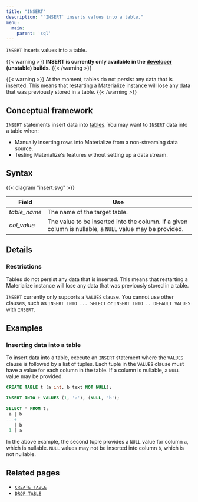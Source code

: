 ```yaml
---
title: "INSERT"
description: "`INSERT` inserts values into a table."
menu:
  main:
    parent: 'sql'
---
```


`INSERT` inserts values into a table.

{{< warning >}}
**INSERT is currently only available in the [developer](https://mtrlz.dev/) (unstable) builds.**
{{< /warning >}}

{{< warning >}}
At the moment, tables do not persist any data that is inserted. This means that restarting a
Materialize instance will lose any data that was previously stored in a table.
{{< /warning >}}


## Conceptual framework

`INSERT` statements insert data into [tables](../create-table). You may want to `INSERT` data
into a table when:

- Manually inserting rows into Materialize from a non-streaming data source.
- Testing Materialize's features without setting up a data stream.

## Syntax

{{< diagram "insert.svg" >}}

Field | Use
------|-----
_table&lowbar;name_ | The name of the target table.
_col&lowbar;value_ | The value to be inserted into the column. If a given column is nullable, a `NULL` value may be provided.

## Details

### Restrictions

Tables do not persist any data that is inserted. This means that restarting a
Materialize instance will lose any data that was previously stored in a table.

`INSERT` currently only supports a `VALUES` clause. You cannot use other clauses,
such as `INSERT INTO ... SELECT` or `INSERT INTO .. DEFAULT VALUES` with `INSERT`.

## Examples

### Inserting data into a table

To insert data into a table, execute an `INSERT` statement where the `VALUES` clause
is followed by a list of tuples. Each tuple in the `VALUES` clause must have a value
for each column in the table. If a column is nullable, a `NULL` value may be provided.

```sql
CREATE TABLE t (a int, b text NOT NULL);

INSERT INTO t VALUES (1, 'a'), (NULL, 'b');

SELECT * FROM t;
 a | b
---+---
   | b
 1 | a
```

In the above example, the second tuple provides a `NULL` value for column `a`, which
is nullable. `NULL` values may not be inserted into column `b`, which is not nullable.

## Related pages

- [`CREATE TABLE`](../create-table)
- [`DROP TABLE`](../drop-table)
